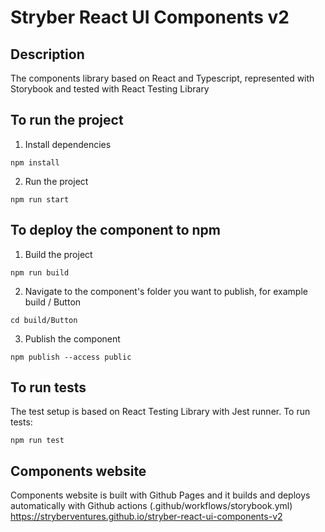 # Stryber React UI Components v2 #

## Description ##

The components library based on React and Typescript, represented with Storybook and 
tested with React Testing Library

## To run the project ##

1) Install dependencies

```shell script
npm install
```

2) Run the project

```shell script
npm run start
```

## To deploy the component to npm ##

1) Build the project

```shell script
npm run build
```

2) Navigate to the component's folder you want to publish, for example build / Button

```shell script
cd build/Button
```

3) Publish the component

```shell script
npm publish --access public
```

## To run tests ##

The test setup is based on React Testing Library with Jest runner. To run tests:
```shell script
npm run test 
```

## Components website ##

Components website is built with Github Pages and it builds and deploys automatically
with Github actions (.github/workflows/storybook.yml)
https://stryberventures.github.io/stryber-react-ui-components-v2
